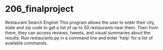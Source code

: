 # 206_finalproject

Restaurant Search Engine!
This program allows the user to enter their city, state and zip code to get a list of up to 50 restaurants near them.
Then from there, they can access reviews, tweets, and visual summaries about the results.
Run restaurants.py in a command line and enter 'help' for a list of available commands.
